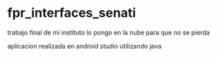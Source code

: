 # fpr_interfaces_senati
trabajo final de mi instituto lo pongo en la nube para que no se pierda

aplicacion realizada en android studio utilizando java
